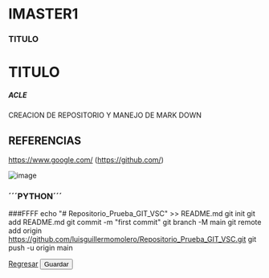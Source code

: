 # IMASTER1
### TITULO
# TITULO
##### ACLE
CREACION DE REPOSITORIO Y MANEJO DE MARK DOWN


## REFERENCIAS

https://www.google.com/
(https://github.com/)

![image](https://github.com/ACLE7/IMASTER1/assets/167648126/56f7e4ed-a60d-485e-9ecc-357e36527919)
### ´´´PYTHON´´´
###FFFF
echo "# Repositorio_Prueba_GIT_VSC" >> README.md
git init
git add README.md
git commit -m "first commit"
git branch -M main
git remote add origin
https://github.com/luisguillermomolero/Repositorio_Prueba_GIT_VSC.git
git push -u origin main
<div class="col-12">
                    <a href="index.html" class="btn btn-secondary">Regresar</a>
                    <button type="submit" class="btn btn-primary">Guardar</button>
                    
